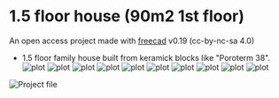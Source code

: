 # 1.5 floor house (90m2 1st floor)
An open access project made with [freecad](https://www.freecadweb.org/?lang=ru) v0.19 (cc-by-nc-sa 4.0)

* 1.5 floor family house built from keramick blocks like "Poroterm 38".
![plot](./4.jpg)
![plot](./1.png)
![plot](./2.png)
![plot](./3.png)
![plot](./4.png)
![plot](./5.png)
![plot](./6.png)
![plot](./7.png)
![plot](./8.png)
![plot](./9.png)

![Project file](./040522_90m2_one_floor_w_mansard__test_roof_35-40.FCStd)
